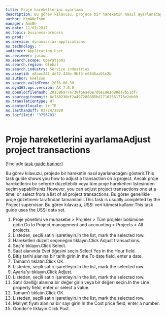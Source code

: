 ```yaml
---
title: Proje hareketlerini ayarlama
description: Bu görev kılavuzu, projede bir hareketin nasıl ayarlanacağını gösterir.
author: KimANelson
manager: AnnBe
ms.date: 11/01/2017
ms.topic: business-process
ms.prod: ''
ms.service: dynamics-ax-applications
ms.technology: ''
audience: Application User
ms.reviewer: josaw
ms.search.scope: Operations
ms.search.region: Global
ms.search.industry: Service industries
ms.assetid: e8aec241-4df2-420e-9bf3-e6045aa95c2b
ms.author: knelson
ms.search.validFrom: 2016-06-30
ms.dyn365.ops.version: AX 7.0.0
ms.openlocfilehash: 201596a77a730f56ae0e7d8e18e1d88da7b51df7
ms.sourcegitcommit: 8c786230ef2a497280885b827162561776e2eb00
ms.translationtype: HT
ms.contentlocale: tr-TR
ms.lasthandoff: 03/24/2020
ms.locfileid: "3756703"
---
```

# <a name="adjust-project-transactions"></a><span data-ttu-id="d3329-103">Proje hareketlerini ayarlama</span><span class="sxs-lookup"><span data-stu-id="d3329-103">Adjust project transactions</span></span>

[!include [task guide banner](../../includes/task-guide-banner.md)]

<span data-ttu-id="d3329-104">Bu görev kılavuzu, projede bir hareketin nasıl ayarlanacağını gösterir.</span><span class="sxs-lookup"><span data-stu-id="d3329-104">This task guide shows you how to adjust a transaction on a project.</span></span> <span data-ttu-id="d3329-105">Ancak proje hareketlerini bir seferde düzeltebilir veya tüm proje hareketleri listesinden seçim yapabilirsiniz.</span><span class="sxs-lookup"><span data-stu-id="d3329-105">However, you can adjust project transactions one at a time, or select from a list of all project transactions.</span></span> <span data-ttu-id="d3329-106">Bu görev genellikle proje gözetmeni tarafından tamamlanır.</span><span class="sxs-lookup"><span data-stu-id="d3329-106">This task is usually completed by the Project supervisor.</span></span> <span data-ttu-id="d3329-107">Bu görev kılavuzu, USSI veri kümesi kullanır.</span><span class="sxs-lookup"><span data-stu-id="d3329-107">This task guide uses the USSI data set.</span></span>

1. <span data-ttu-id="d3329-108">Proje yönetimi ve muhasebe > Projeler > Tüm projeler bölümüne gidin.</span><span class="sxs-lookup"><span data-stu-id="d3329-108">Go to Project management and accounting > Projects > All projects.</span></span> 
2. <span data-ttu-id="d3329-109">Listeden, seçili satırı işaretleyin.</span><span class="sxs-lookup"><span data-stu-id="d3329-109">In the list, mark the selected row.</span></span> 
3. <span data-ttu-id="d3329-110">Hareketleri düzelt seçeneğini tıklayın.</span><span class="sxs-lookup"><span data-stu-id="d3329-110">Click Adjust transactions.</span></span> 
4. <span data-ttu-id="d3329-111">Seç'e tıklayın.</span><span class="sxs-lookup"><span data-stu-id="d3329-111">Click Select.</span></span> 
5. <span data-ttu-id="d3329-112">Saat alanında Evet öğesini seçin.</span><span class="sxs-lookup"><span data-stu-id="d3329-112">Select Yes in the Hour field.</span></span> 
6. <span data-ttu-id="d3329-113">Bitiş tarihi alanına bir tarih girin.</span><span class="sxs-lookup"><span data-stu-id="d3329-113">In the To date field, enter a date.</span></span> 
7. <span data-ttu-id="d3329-114">Tamam'ı tıklatın.</span><span class="sxs-lookup"><span data-stu-id="d3329-114">Click OK.</span></span> 
8. <span data-ttu-id="d3329-115">Listeden, seçili satırı işaretleyin.</span><span class="sxs-lookup"><span data-stu-id="d3329-115">In the list, mark the selected row.</span></span> 
9. <span data-ttu-id="d3329-116">Ayarla'yı tıklayın.</span><span class="sxs-lookup"><span data-stu-id="d3329-116">Click Adjust.</span></span> 
10. <span data-ttu-id="d3329-117">Listeden, seçili satırı işaretleyin.</span><span class="sxs-lookup"><span data-stu-id="d3329-117">In the list, mark the selected row.</span></span> 
11. <span data-ttu-id="d3329-118">Satır özelliği alanına bir değer girin veya bir değeri seçin.</span><span class="sxs-lookup"><span data-stu-id="d3329-118">In the Line property field, enter or select a value.</span></span> 
12. <span data-ttu-id="d3329-119">Tamam'ı tıklatın.</span><span class="sxs-lookup"><span data-stu-id="d3329-119">Click OK.</span></span> 
13. <span data-ttu-id="d3329-120">Listeden, seçili satırı işaretleyin.</span><span class="sxs-lookup"><span data-stu-id="d3329-120">In the list, mark the selected row.</span></span> 
14. <span data-ttu-id="d3329-121">Maliyet fiyatı alanına bir sayı girin.</span><span class="sxs-lookup"><span data-stu-id="d3329-121">In the Cost price field, enter a number.</span></span> 
15. <span data-ttu-id="d3329-122">Gönder'e tıklayın.</span><span class="sxs-lookup"><span data-stu-id="d3329-122">Click Post.</span></span> 
